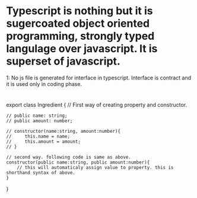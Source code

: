 # Typescript is nothing but it is sugercoated object oriented programming, strongly typed langulage over javascript. It is superset of javascript.

1: No js file is generated for interface in typescript. Interface is contract and it is used only in coding phase. 

#

export class Ingredient {
// First way of creating property and constructor.

    // public name: string;
    // public amount: number;

    // constructor(name:string, amount:number){
    //     this.name = name;
    //     this.amount = amount;
    // }

    // second way. following code is same as above.
    constructor(public name:string, public amount:number){
        // this will automaticaly assign value to property. this is shorthand syntax of above.
    }
}
